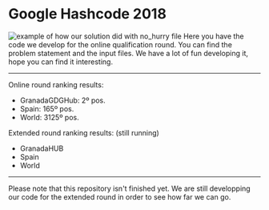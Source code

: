 # Google Hashcode 2018
![example of how our solution did with no_hurry file](https://github.com/thebooort/Google-HashCode-2018/blob/master/Captura%20de%20pantalla%20de%202018-03-02%2012-51-31.png)
Here you have the code we develop for the online qualification round. You can find the problem statement and the input files.
We have a lot of fun developing it, hope you can find it interesting.
***
Online round ranking results:
 - GranadaGDGHub: 2º pos.
 - Spain: 165º pos.
 - World: 3125º pos.

Extended round ranking results: (still running)
 - GranadaHUB
 - Spain
 - World
***
Please note that this repository isn't finished yet. We are still developping our code for the extended round in order to see how far we can go.
